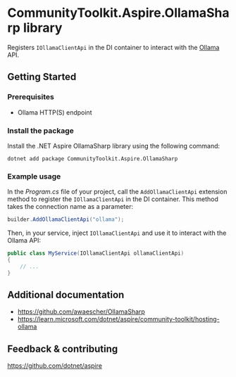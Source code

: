 # CommunityToolkit.Aspire.OllamaSharp library

Registers `IOllamaClientApi` in the DI container to interact with the [Ollama](https://ollama.com) API.

## Getting Started

### Prerequisites

-   Ollama HTTP(S) endpoint

### Install the package

Install the .NET Aspire OllamaSharp library using the following command:

```dotnetcli
dotnet add package CommunityToolkit.Aspire.OllamaSharp
```

### Example usage

In the _Program.cs_ file of your project, call the `AddOllamaClientApi` extension method to register the `IOllamaClientApi` in the DI container. This method takes the connection name as a parameter:

```csharp
builder.AddOllamaClientApi("ollama");
```

Then, in your service, inject `IOllamaClientApi` and use it to interact with the Ollama API:

```csharp
public class MyService(IOllamaClientApi ollamaClientApi)
{
    // ...
}
```

## Additional documentation

-   https://github.com/awaescher/OllamaSharp
-   https://learn.microsoft.com/dotnet/aspire/community-toolkit/hosting-ollama

## Feedback & contributing

https://github.com/dotnet/aspire

